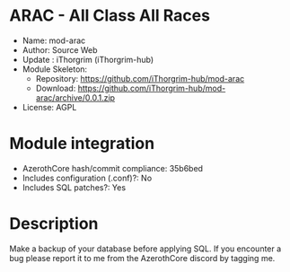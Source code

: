 # ARAC - All Class All Races

- Name: mod-arac
- Author: Source Web
- Update : iThorgrim (iThorgrim-hub)
- Module Skeleton:
  + Repository: https://github.com/iThorgrim-hub/mod-arac
  + Download: https://github.com/iThorgrim-hub/mod-arac/archive/0.0.1.zip
- License: AGPL

# Module integration

- AzerothCore hash/commit compliance: 35b6bed
- Includes configuration (.conf)?: No
- Includes SQL patches?: Yes

# Description

Make a backup of your database before applying SQL.
If you encounter a bug please report it to me from the AzerothCore discord by tagging me.

